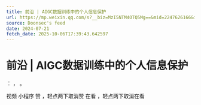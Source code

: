 ```yaml
---
title: 前沿 | AIGC数据训练中的个人信息保护
url: https://mp.weixin.qq.com/s?__biz=MzI5NTM4OTQ5Mg==&mid=2247626166&idx=3&sn=ce623e411235875566c25d7460aa02e8
source: Doonsec's feed
date: 2024-07-21
fetch_date: 2025-10-06T17:39:43.642597
---
```


# 前沿 | AIGC数据训练中的个人信息保护

：
，
。

视频
小程序
赞
，轻点两下取消赞
在看
，轻点两下取消在看